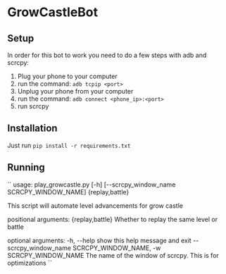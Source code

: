 # GrowCastleBot
## Setup
In order for this bot to work you need to do a few steps with adb and scrcpy:
1. Plug your phone to your computer
2. run the command: `adb tcpip <port>`
3. Unplug your phone from your computer
4. run the command: `adb connect <phone_ip>:<port>`
5. run scrcpy
## Installation
Just run `pip install -r requirements.txt`
## Running
``
usage: play_growcastle.py [-h] [--scrcpy_window_name SCRCPY_WINDOW_NAME] {replay,battle}

This script will automate level advancements for grow castle

positional arguments:
  {replay,battle}       Whether to replay the same level or battle

optional arguments:
  -h, --help            show this help message and exit
  --scrcpy_window_name SCRCPY_WINDOW_NAME, -w SCRCPY_WINDOW_NAME
                        The name of the window of scrcpy. This is for optimizations
``